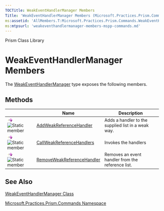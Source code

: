 ```yaml
---
TOCTitle: WeakEventHandlerManager Members
Title: 'WeakEventHandlerManager Members (Microsoft.Practices.Prism.Commands)'
ms:assetid: 'AllMembers.T:Microsoft.Practices.Prism.Commands.WeakEventHandlerManager'
ms:mtpsurl: 'weakeventhandlermanager-members-mspp-commands.md'
---
```


Prism Class Library

WeakEventHandlerManager Members
===============================

The [WeakEventHandlerManager](https://msdn.microsoft.com/library/microsoft.practices.prism.commands.weakeventhandlermanager) type exposes the following members.

Methods
-------

<span id="methodTableToggle"></span>
<table>

<thead>
<tr class="header">
<th> </th>
<th>Name</th>
<th>Description</th>
</tr>
</thead>
<tbody>
<tr class="odd">
<td><img src="images/public-method.gif" title="Public method" /><img src="https://msdn.microsoft.com/en-us/Dn741416.static(en-us,PandP.50).gif" title="Static member" /></td>
<td><a href="https://msdn.microsoft.com/library/microsoft.practices.prism.commands.weakeventhandlermanager.addweakreferencehandler(system.collections.generic.list%7bsystem.weakreference%7d%40%2csystem.eventhandler%2csystem.int32)">AddWeakReferenceHandler</a></td>
<td><div class="summary">
Adds a handler to the supplied list in a weak way.
</div></td>
</tr>
<tr class="even">
<td><img src="images/public-method.gif" title="Public method" /><img src="https://msdn.microsoft.com/en-us/Dn741416.static(en-us,PandP.50).gif" title="Static member" /></td>
<td><a href="https://msdn.microsoft.com/library/microsoft.practices.prism.commands.weakeventhandlermanager.callweakreferencehandlers(system.object%2csystem.collections.generic.list%7bsystem.weakreference%7d)">CallWeakReferenceHandlers</a></td>
<td><div class="summary">
Invokes the handlers
</div></td>
</tr>
<tr class="odd">
<td><img src="images/public-method.gif" title="Public method" /><img src="https://msdn.microsoft.com/en-us/Dn741416.static(en-us,PandP.50).gif" title="Static member" /></td>
<td><a href="https://msdn.microsoft.com/library/microsoft.practices.prism.commands.weakeventhandlermanager.removeweakreferencehandler(system.collections.generic.list%7bsystem.weakreference%7d%2csystem.eventhandler)">RemoveWeakReferenceHandler</a></td>
<td><div class="summary">
Removes an event handler from the reference list.
</div></td>
</tr>
</tbody>
</table>

See Also
--------


[WeakEventHandlerManager Class](https://msdn.microsoft.com/library/microsoft.practices.prism.commands.weakeventhandlermanager)

[Microsoft.Practices.Prism.Commands Namespace](https://msdn.microsoft.com/library/microsoft.practices.prism.commands)
